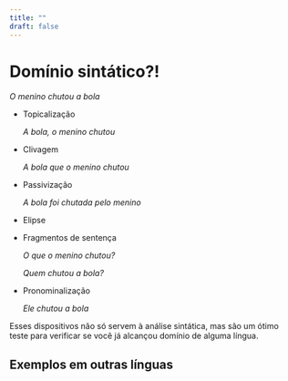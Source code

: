 ```yaml
---
title: ""
draft: false
---
```


# Domínio sintático?!

*O menino chutou a bola*

- Topicalização

    *A bola, o menino chutou*

- Clivagem

    *A bola que o menino chutou*

- Passivização

    *A bola foi chutada pelo menino*

- Elipse
- Fragmentos de sentença

    *O que o menino chutou?*

    *Quem chutou a bola?*

- Pronominalização

    *Ele chutou a bola*

Esses dispositivos não só servem à análise sintática, mas são um ótimo teste para verificar se você já alcançou domínio de alguma língua.

## Exemplos em outras línguas

